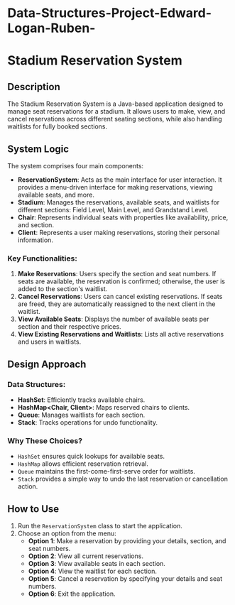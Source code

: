 # Data-Structures-Project-Edward-Logan-Ruben-
# Stadium Reservation System

## Description
The Stadium Reservation System is a Java-based application designed to manage seat reservations for a stadium. It allows users to make, view, and cancel reservations across different seating sections, while also handling waitlists for fully booked sections.

## System Logic
The system comprises four main components:
- **ReservationSystem**: Acts as the main interface for user interaction. It provides a menu-driven interface for making reservations, viewing available seats, and more.
- **Stadium**: Manages the reservations, available seats, and waitlists for different sections: Field Level, Main Level, and Grandstand Level.
- **Chair**: Represents individual seats with properties like availability, price, and section.
- **Client**: Represents a user making reservations, storing their personal information.

### Key Functionalities:
1. **Make Reservations**: Users specify the section and seat numbers. If seats are available, the reservation is confirmed; otherwise, the user is added to the section's waitlist.
2. **Cancel Reservations**: Users can cancel existing reservations. If seats are freed, they are automatically reassigned to the next client in the waitlist.
3. **View Available Seats**: Displays the number of available seats per section and their respective prices.
4. **View Existing Reservations and Waitlists**: Lists all active reservations and users in waitlists.

## Design Approach
### Data Structures:
- **HashSet<Chair>**: Efficiently tracks available chairs.
- **HashMap<Chair, Client>**: Maps reserved chairs to clients.
- **Queue<Client>**: Manages waitlists for each section.
- **Stack<String>**: Tracks operations for undo functionality.
  
### Why These Choices?
- `HashSet` ensures quick lookups for available seats.
- `HashMap` allows efficient reservation retrieval.
- `Queue` maintains the first-come-first-serve order for waitlists.
- `Stack` provides a simple way to undo the last reservation or cancellation action.

## How to Use
1. Run the `ReservationSystem` class to start the application.
2. Choose an option from the menu:
   - **Option 1**: Make a reservation by providing your details, section, and seat numbers.
   - **Option 2**: View all current reservations.
   - **Option 3**: View available seats in each section.
   - **Option 4**: View the waitlist for each section.
   - **Option 5**: Cancel a reservation by specifying your details and seat numbers.
   - **Option 6**: Exit the application.